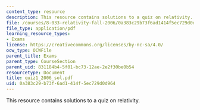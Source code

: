 ```yaml
---
content_type: resource
description: This resource contains solutions to a quiz on relativity.
file: /courses/8-033-relativity-fall-2006/0a383c29b73f6ad1414f5ec729d0d964_quiz1_2006_sol.pdf
file_type: application/pdf
learning_resource_types:
- Exams
license: https://creativecommons.org/licenses/by-nc-sa/4.0/
ocw_type: OCWFile
parent_title: Exams
parent_type: CourseSection
parent_uid: 831184b4-5f01-bc73-12ae-2e2f30be0b54
resourcetype: Document
title: quiz1_2006_sol.pdf
uid: 0a383c29-b73f-6ad1-414f-5ec729d0d964
---
```

This resource contains solutions to a quiz on relativity.
